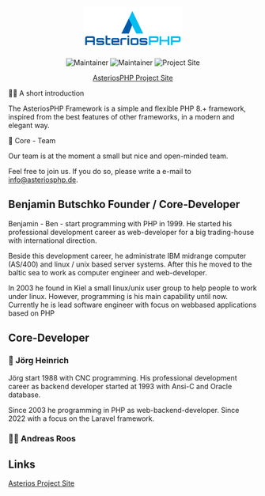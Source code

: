 <p align="center">
  <a href="" rel="noopener">
 <img width=200px height=88px src="./asteriosphp-logo.png" alt="AsteriosPHP"></a>
</p>

<div align="center">

![Maintainer](https://img.shields.io/badge/maintainer-@asteriosphp-blue)
![Maintainer](https://img.shields.io/badge/maintainer-@jfheinrich-blue)
![Project Site](https://img.shields.io/website?url=https%3A%2F%2Fasteriosphp.de)

</div>


<p align="center">
    <a href="https://asteriosphp.de">AsteriosPHP Project Site</a>
    <br>
</p>

🙋‍♀️ A short introduction

The AsteriosPHP Framework is a simple and flexible PHP 8.+ framework,
inspired from the best features of other frameworks, in a modern and elegant way.

🌈 Core - Team

Our team is at the moment a small but nice and open-minded team.

Feel free to join us. If you do so, please write a e-mail to info@asteriosphp.de.

## Benjamin Butschko Founder / Core-Developer

Benjamin - Ben - start programming with PHP in 1999. He started his professional development career as web-developer for a big trading-house with international direction.

Beside this development career, he administrate IBM midrange computer (AS/400) and linux / unix based server systems. After this he moved to the baltic sea to work as computer engineer and web-developer.

In 2003 he found in Kiel a small linux/unix user group to help people to work under linux. However, programming is his main capability until now. Currently he is lead software engineer with focus on webbased applications based on PHP

## Core-Developer
### 🧙 Jörg Heinrich
Jörg start 1988 with CNC programming. His professional development career as backend developer started at 1993 with Ansi-C and Oracle database.

Since 2003 he programming in PHP as web-backend-developer. Since 2022 with a focus on the Laravel framework.

### 👩‍💻 Andreas Roos

## Links
[Asterios Project Site](https://asteriosphp.de)